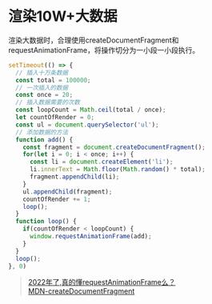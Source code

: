 # 渲染10W+大数据

渲染大数据时，合理使用createDocumentFragment和requestAnimationFrame，将操作切分为一小段一小段执行。

```js
setTimeout(() => {
  // 插入十万条数据
  const total = 100000;
  // 一次插入的数据
  const once = 20;
  // 插入数据需要的次数
  const loopCount = Math.ceil(total / once);
  let countOfRender = 0;
  const ul = document.querySelector('ul');
  // 添加数据的方法
  function add() {
    const fragment = document.createDocumentFragment();
    for(let i = 0; i < once; i++) {
      const li = document.createElement('li');
      li.innerText = Math.floor(Math.random() * total);
      fragment.appendChild(li);
    }
    ul.appendChild(fragment);
    countOfRender += 1;
    loop();
  }
  function loop() {
    if(countOfRender < loopCount) {
      window.requestAnimationFrame(add);
    }
  }
  loop();
}, 0)
```

> [2022年了,真的懂requestAnimationFrame么？](https://juejin.cn/post/7062178363800027173)<br>
[MDN-createDocumentFragment](https://developer.mozilla.org/zh-CN/docs/Web/API/Document/createDocumentFragment)

